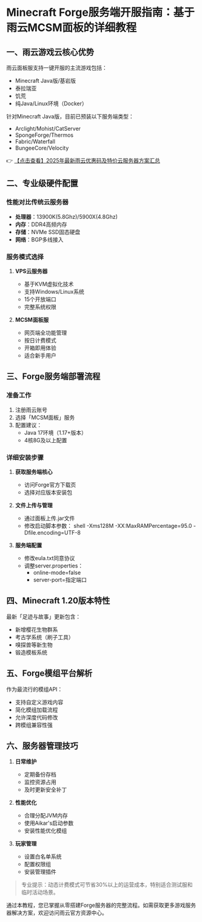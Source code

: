 # Minecraft Forge服务端开服指南：基于雨云MCSM面板的详细教程

## 一、雨云游戏云核心优势

雨云面板服支持一键开服的主流游戏包括：
- Minecraft Java版/基岩版
- 泰拉瑞亚
- 饥荒
- 纯Java/Linux环境（Docker）

针对Minecraft Java版，目前已预装以下服务端类型：
- Arclight/Mohist/CatServer
- SpongeForge/Thermos
- Fabric/Waterfall
- BungeeCore/Velocity

👉 [【点击查看】2025年最新雨云优惠码及特价云服务器方案汇总](https://bit.ly/RainYun)

## 二、专业级硬件配置

### 性能对比传统云服务器
- **处理器**：13900K(5.8Ghz)/5900X(4.8Ghz)
- **内存**：DDR4高频内存
- **存储**：NVMe SSD固态硬盘
- **网络**：BGP多线接入

### 服务模式选择
1. **VPS云服务器**
   - 基于KVM虚拟化技术
   - 支持Windows/Linux系统
   - 15个开放端口
   - 完整系统权限

2. **MCSM面板服**
   - 网页端全功能管理
   - 按日计费模式
   - 开箱即用体验
   - 适合新手用户

## 三、Forge服务端部署流程

### 准备工作
1. 注册雨云账号
2. 选择「MCSM面板」服务
3. 配置建议：
   - Java 17环境（1.17+版本）
   - 4核8G及以上配置

### 详细安装步骤
1. **获取服务端核心**
   - 访问Forge官方下载页
   - 选择对应版本安装包

2. **文件上传与管理**
   - 通过面板上传.jar文件
   - 修改启动脚本参数：
     shell
     -Xms128M -XX:MaxRAMPercentage=95.0
     -Dfile.encoding=UTF-8
     

3. **服务端配置**
   - 修改eula.txt同意协议
   - 调整server.properties：
     - online-mode=false
     - server-port=指定端口

## 四、Minecraft 1.20版本特性

最新「足迹与故事」更新包含：
- 新增樱花生物群系
- 考古学系统（刷子工具）
- 嗅探兽等新生物
- 锻造模板系统

## 五、Forge模组平台解析

作为最流行的模组API：
- 支持自定义游戏内容
- 简化模组加载流程
- 允许深度代码修改
- 跨模组兼容性强

## 六、服务器管理技巧

1. **日常维护**
   - 定期备份存档
   - 监控资源占用
   - 及时更新安全补丁

2. **性能优化**
   - 合理分配JVM内存
   - 使用Aikar's启动参数
   - 安装性能优化模组

3. **玩家管理**
   - 设置白名单系统
   - 配置权限组
   - 安装管理插件

> 专业提示：动态计费模式可节省30%以上的运营成本，特别适合测试服和临时活动场景。

通过本教程，您已掌握从零搭建Forge服务器的完整流程。如需获取更多游戏服务器解决方案，欢迎访问雨云官方资源中心。